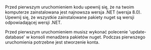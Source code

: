 Przed pierwszym uruchomieniem kodu upewnij się, że na twoim komputerze zainstalowana jest najnowsza wersja .NET (wersja 8.0).
Upewnij się, że wszystkie zainstalowane pakiety nuget są wersji odpowiadającej wersji .NET.

Przed pierwszym uruchomieniem musisz wykonać polecenie 'update-database' w konsoli menadżera pakietów nuget.
Podczas pierwszego uruchomienia potrzebne jest stworzenie konta.
